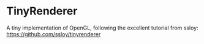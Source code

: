 # TinyRenderer
A tiny implementation of OpenGL, following the excellent tutorial from ssloy:
https://github.com/ssloy/tinyrenderer
